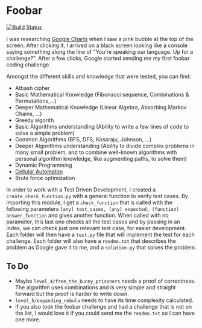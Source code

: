 # Foobar

[![Build Status](https://travis-ci.org/joemccann/dillinger.svg?branch=master)](https://travis-ci.org/joemccann/dillinger)

I was researching [Google Charts](https://developers.google.com/chart) when I saw a pink bubble at the top of the screen. After clicking it, I arrived on a black screen looking like a console saying something along the line of "You're speaking our language. Up for a challenge?".
After a few clicks, Google started sending me my first foobar coding challenge.

Amongst the different skills and knowledge that were tested, you can find:
  - Atbash cipher
  - Basic Mathematical Knowledge (Fibonacci sequence, Combinations & Permutations,...)
  - Deeper Mathematical Knowledge (Linear Algebra, Absorbing Markov Chains, ...)
  - Greedy algorith
  - Basic Algorithms understanding (Ability to write a few lines of code to solve a simple problem)
  - Common Algorithms (BFS, DFS, Kosaraju, Johnson, ...)
  - Deeper Algorithms understanding (Ability to divide complex problems in many small problem, and to combine well-known algorithms with personal algorithm knowledge, like augmenting paths, to solve them)
  - Dynamic Programming
  - [Cellular Automaton](http://www.cs.tau.ac.il/~nachumd/models/CA.pdf)
  - Brute force optimization

In order to work with a Test Driven Development, I created a ```create_check_function.py``` with a general function to verify test cases. By importing this module, I get a ```check_function``` that is called with the following parameters ```[any] test_cases, [any] expected, (function) answer_function``` and gives another function. When called with no parameter, this last one checks all the test cases and by passing in an index, we can check just one relevant test case, for easier development. 
Each folder will then have a ```test.py``` file that will implement the test for each challenge. Each folder will also have a ```readme.txt``` that describes the problem as Google gave it to me, and a ```solution.py``` that solves the problem. 

## To Do
  - Maybe ```level_4/free_the_bunny_prisoners``` needs a proof of correctness. The algorithm uses combinations and is very simple and straight forward but the proof is harder to write down. 
  - ```level_5/expanding_nebula``` needs to have its time complexity calculated.
  - If you also took the foobar challenge and had a challenge that is not on the list, I would love it if you could send me the ```readme.txt``` so I can have one more.